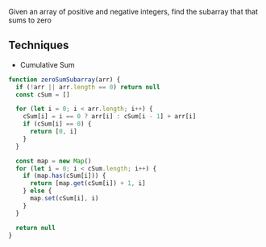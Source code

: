Given an array of positive and negative integers, find the subarray that
that sums to zero

## Techniques

- Cumulative Sum

```javascript 
function zeroSumSubarray(arr) {
  if (!arr || arr.length == 0) return null
  const cSum = []

  for (let i = 0; i < arr.length; i++) {
    cSum[i] = i == 0 ? arr[i] : cSum[i - 1] + arr[i]
    if (cSum[i] == 0) {
      return [0, i]
    }
  }

  const map = new Map()
  for (let i = 0; i < cSum.length; i++) {
    if (map.has(cSum[i])) {
      return [map.get(cSum[i]) + 1, i]
    } else {
      map.set(cSum[i], i)
    }
  }

  return null
}
```
